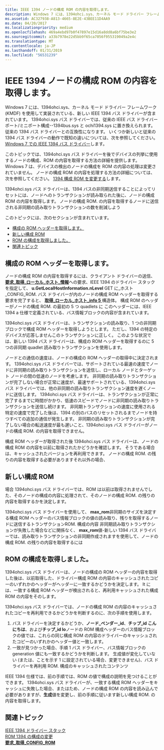 ```yaml
---
title: IEEE 1394 ノードの構成 ROM の内容を取得します。
description: Windows 7 には、1394ohci.sys、カーネル モード ドライバー フレームワーク (KMDF) を使用して実装されている、新しい IEEE 1394 バス ドライバーが含まれています。
ms.assetid: AC327938-A813-4665-8E2E-43BEE11D4AA9
ms.date: 04/20/2017
ms.localizationpriority: medium
ms.openlocfilehash: 469a4ebd97b0f47897e15d16a8dd8a6bf75be3e2
ms.sourcegitcommit: a33b7978e22d5bb9f65ca7056f955319049a2e4c
ms.translationtype: MT
ms.contentlocale: ja-JP
ms.lasthandoff: 01/31/2019
ms.locfileid: "56531239"
---
```

# <a name="retrieving-the-contents-of-a-ieee-1394-nodes-configuration-rom"></a>IEEE 1394 ノードの構成 ROM の内容を取得します。


Windows 7 には、1394ohci.sys、カーネル モード ドライバー フレームワーク (KMDF) を使用して実装されている、新しい IEEE 1394 バス ドライバーが含まれています。 1394ohci.sys バス ドライバーでは、従来の IEEE バス ドライバー ポート/ミニポート構成--1394bus.sys と ochi1394.sys に置き換えられます。 従来の 1394 バス ドライバーとの互換性になります。 いくつか新しいと従来の 1394 バス ドライバーの動作で既知の違いについては、次を参照してください。 [Windows 7 での IEEE 1394 バス ドライバー](https://msdn.microsoft.com/library/windows/hardware/gg266402)します。

このトピックでは、1394ohci.sys バス ドライバーを後でデバイスの列挙に使用するノードの構成、ROM の内容を取得する方法の詳細を提供します。 Windows 7 は、デバイスの検出のノードの構成を ROM の内容の処理は変更されていません。 ノードの構成 ROM の内容を処理する方法の詳細については、次を参照してください。 [1394 構成 ROM を変更する](https://msdn.microsoft.com/library/windows/hardware/ff537433)します。

1394ohci.sys バス ドライバーは、1394 バスの非同期送信することによってリセットには、ノードへのトランザクションが読み取られた後に、ノードの構成 ROM の内容を取得します。 ノードの構成 ROM. の内容を取得するノードに送信される非同期の読み取りトランザクションの数を削減しよう

このトピックには、次のセクションが含まれています。

-   [構成の ROM ヘッダーを取得します。](#retrieving-the-configuration-rom-header)
-   [新しい構成 ROM](#new-configuration-rom)
-   [ROM の構成を取得しました。](#previously-retrieved-configuration-rom)
-   [関連トピック](#related-topics)

## <a name="retrieving-the-configuration-rom-header"></a>構成の ROM ヘッダーを取得します。


ノードの構成 ROM の内容を取得するには、クライアント ドライバーの送信、 [**要求\_取得\_ローカル\_ホスト\_情報**](https://msdn.microsoft.com/library/windows/hardware/ff537644)への要求、IEEE 1394 のドライバー スタックを指定して、 **u.GetLocalHostInformation.nLevel** GET に\_ホスト\_CONFIG\_ROM. バス ドライバーが内のノードの構成 ROM ヘッダーを取得する要求を完了すると、 [**取得\_ローカル\_ホスト\_info 5** ](https://msdn.microsoft.com/library/windows/hardware/ff537152)構造体。 構成 ROM のヘッダーがノードの構成 ROM. の最初の 5 つ quadlets に このヘッダーには、IEEE 1394 a 仕様で定義されている、バス情報ブロックの内容が含まれています。

1394ohci.sys バス ドライバーは、トランザクションの読み取り、1 つの非同期ブロックで構成 ROM ヘッダーを取得しようとします。 ただし、1394 の特定のデバイスが応答しませんこのトランザクションに正しく。 このような状況では、新しい 1394 バス ドライバーは、構成の ROM ヘッダーを取得するのに 5 つの非同期 quadlet 読み取りトランザクションを使用します。

ノードとの通信の速度は、ノードの構成の ROM ヘッダーの取得中に決定されます。 1394ohci.sys バス ドライバーでは、サポートされている最速の速度でノードに非同期の読み取りトランザクションを送信し、ローカル ノードとターゲット ノードの間の低速のノードを考慮します。 非同期の読み取りトランザクションが完了しない場合が正常に速度が、最速サポートされている、1394ohci.sys バス ドライバーでは、他の非同期の読み取りトランザクション速度を遅くノードに送信します。 1394ohci.sys バス ドライバーは、トランザクションが正常に完了するまでに時間がかかり、低速のスピードでノードに非同期の読み取りトランザクションを送信し続けます。 非同期トランザクションの速度に使用される特定の速度で完了した後は、1394 の別のバスのリセットされるまでノードを持つすべての追加の通信が発生します。 非同期の読み取りトランザクションが完了しない場合の転送速度が最も遅いこと、1394ohci.sys バス ドライバーがノードの構成 ROM. の内容を取得できません。

構成 ROM ヘッダーが取得された後 1394ohci.sys バス ドライバーは、ノードの構成 ROM の内容を以前に取得されたかどうかを確認します。 そうである場合は、キャッシュされたバージョンを再利用できます。 ノードの構成 ROM. の残りの内容を取得する必要がありますそれ以外の場合、

## <a name="new-configuration-rom"></a>新しい構成 ROM


場合 1394ohci.sys バス ドライバーでは、ROM は以前は取得されませんでした、そのノードの構成の内容に処理されて、そのノードの構成 ROM. の残りの内容を取得するかを決定します。

1394ohci.sys バス ドライバーを使用して、 **max\_rom**非同期のサイズを決定する構成 ROM ヘッダーのバス情報ブロックの値の読み取り、残りを取得するノードに送信するトランザクションROM. 構成の内容 非同期読み取りトランザクションが失敗した場合などに関係なく、 **max\_rom**値-新しい 1394 バス ドライバーでは、読み取りトランザクションの非同期作成されますを使用して、ノードの構成 ROM. の残りの内容を取得するには

## <a name="previously-retrieved-configuration-rom"></a>ROM の構成を取得しました。


1394ohci.sys バス ドライバーは、ノードの構成の ROM ヘッダーの内容を取得した後は、以前取得した、ドライバー構成 ROM の内容のキャッシュされたコピーのいずれかのヘッダーがヘッダーに一致するかどうかを決定します。 It には、一致する構成 ROM ヘッダーが検出されると、再利用キャッシュされた構成 ROM の内容をそのします。

1394ohci.sys バス ドライバーでは、ノードの構成 ROM の内容のキャッシュされたコピーを再利用できるかどうかを判断するのに、次の手順を使用します。

1.  バス ドライバーを決定するかどうか、**ノード\_ベンダー\_id**、**チップ\_id こんにちは**、および**チップ\_id lo**ノードの ROM 構成ヘッダーのバス情報ブロックの値では、これらの同じ構成 ROM の内容のドライバーのキャッシュされたコピーのいずれかのヘッダー値と一致します。
2.  一致が見つかった場合、手順 1 バス ドライバー、バス情報ブロックの generation 値にも一致するかどうかを判断します。 生成値が変化していない (または、ことを示す 1 に設定されている場合、変更できません)、バス ドライバーを再利用 ROM. 構成のキャッシュされたコンテンツ

IEEE 1394 仕様では、前の手順では、ROM の値で構成の説明を見つけることができます。 1394ohci.sys バス ドライバーが、一致する構成 ROM ヘッダーをキャッシュに失敗した場合、またはため、ノードの構成 ROM の内容を読み込んで必要がありますが、**生成**値を変更し、前の手順に従います新しい構成 ROM. の内容を取得します。

## <a name="related-topics"></a>関連トピック
[IEEE 1394 ドライバー スタック](https://msdn.microsoft.com/library/windows/hardware/ff538867)  
[ROM 1394 の構成の変更](https://msdn.microsoft.com/library/windows/hardware/ff537433)  
[**要求\_取得\_CONFIG\_ROM**](https://msdn.microsoft.com/library/windows/hardware/gg266404)  




